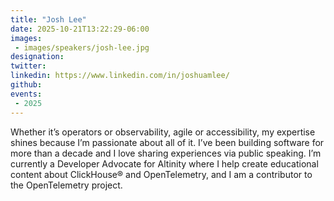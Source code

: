 ```yaml
---
title: "Josh Lee"
date: 2025-10-21T13:22:29-06:00
images: 
 - images/speakers/josh-lee.jpg
designation: 
twitter: 
linkedin: https://www.linkedin.com/in/joshuamlee/
github: 
events:
 - 2025
---
```


Whether it’s operators or observability, agile or accessibility, my expertise shines because I’m passionate about all of it. I’ve been building software for more than a decade and I love sharing experiences via public speaking. I’m currently a Developer Advocate for Altinity where I help create educational content about ClickHouse® and OpenTelemetry, and I am a contributor to the OpenTelemetry project.